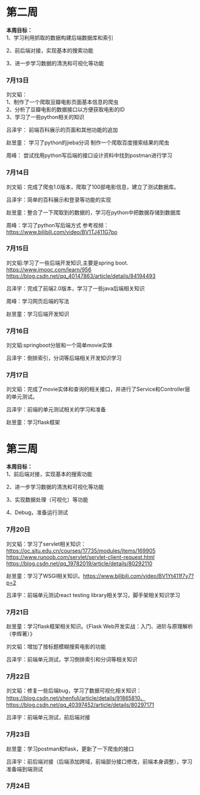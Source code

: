 # __第二周__
**本周目标：**  
1、学习利用抓取的数据构建后端数据库和索引

2、前后端对接，实现基本的搜索功能

3、进一步学习数据的清洗和可视化等功能
### 7月13日  
刘文韬：  
1、制作了一个爬取豆瓣电影页面基本信息的爬虫  
2、分析了豆瓣电影的数据接口以方便获取电影的ID  
3、学习了一些python相关的知识

吕泽宇：
前端百科展示的页面和其他功能的追加

赵昱童：
学习了python的jieba分词
制作一个爬取百度搜索结果的爬虫

周峰：
尝试找用python写后端的接口设计资料中找到postman进行学习

### 7月14日
刘文韬：完成了爬虫1.0版本，爬取了100部电影信息，建立了测试数据库。

吕泽宇：简单的百科展示和登录等功能的实现

赵昱童：整合了一下爬取到的数据的，学习在python中把数据存储到数据库

周峰：学习了python写后端方式
参考视频：https://www.bilibili.com/video/BV1TJ411G7po
### 7月15日  
刘文韬:学习了一些后端开发知识,主要是spring boot. https://www.imooc.com/learn/956 https://blog.csdn.net/qq_40147863/article/details/84194493

吕泽宇：完成了前端2.0版本，学习了一些java后端相关知识

周峰：学习网页后端的写法

赵昱童：学习后端开发知识
### 7月16日  
刘文韬:springboot分层和一个简单movie实体

吕泽宇：倒排索引，分词等后端相关开发知识学习
### 7月17日
刘文韬：完成了movie实体和查询的相关接口，并进行了Service和Controller层的单元测试。

吕泽宇：前端的单元测试相关的学习和准备

赵昱童：学习flask框架


# __第三周__
**本周目标：**  
1、前后端对接，实现基本的搜索功能  

2、进一步学习数据的清洗和可视化等功能  

3、实现数据处理（可视化）等功能

4、Debug，准备运行测试  
### 7月20日  
刘文韬：学习了servlet相关知识：
https://oc.sjtu.edu.cn/courses/17735/modules/items/169905
https://www.runoob.com/servlet/servlet-client-request.html
https://blog.csdn.net/qq_19782019/article/details/80292110

赵昱童：学习了WSGI相关知识。https://www.bilibili.com/video/BV1Yt411f7y7?p=2

吕泽宇：前端单元测试react testing library相关学习，脚手架相关知识学习
### 7月21日
赵昱童：学习flask框架相关知识。《Flask Web开发实战：入门、进阶与原理解析（李辉著）》 

刘文韬：增加了按标题模糊搜索电影的功能

吕泽宇：前端单元测试，学习倒排索引和分词等相关知识
### 7月22日  
刘文韬：修复一些后端bug，学习了数据可视化相关知识：https://blog.csdn.net/shenfuli/article/details/91865810、
https://blog.csdn.net/qq_40397452/article/details/80297171

吕泽宇：前端单元测试，前后端对接
### 7月23日  
赵昱童：学习postman和flask，更新了一下爬虫的接口

吕泽宇：前后端对接（后端添加跨域，前端部分接口修改，前端本身调整），学习准备端到端测试
### 7月24日  
